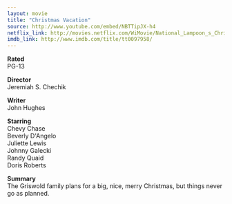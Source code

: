 ```yaml
---
layout: movie
title: "Christmas Vacation"
source: http://www.youtube.com/embed/NBTTipJX-h4
netflix_link: http://movies.netflix.com/WiMovie/National_Lampoon_s_Christmas_Vacation/60031686
imdb_link: http://www.imdb.com/title/tt0097958/
---
```


__Rated__<br /><span class="rated ts">PG-13</span>

__Director__<br />Jeremiah S. Chechik

__Writer__<br />John Hughes

__Starring__<br />Chevy Chase<br />Beverly D'Angelo<br />Juliette Lewis<br />Johnny Galecki<br />Randy Quaid<br />Doris Roberts

__Summary__<br />The Griswold family plans for a big, nice, merry Christmas, but things never go as planned.